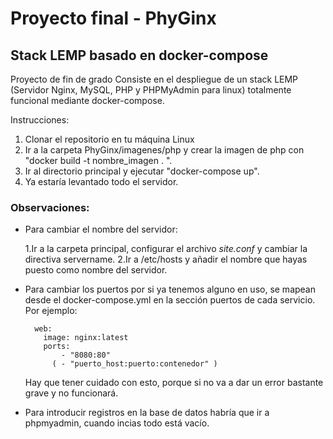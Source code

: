 # Proyecto final - PhyGinx
## Stack LEMP basado en docker-compose
Proyecto de fin de grado 
Consiste en el despliegue de un stack LEMP (Servidor Nginx, MySQL, PHP y PHPMyAdmin para linux) totalmente funcional mediante docker-compose.

Instrucciones:

1. Clonar el repositorio en tu máquina Linux
2. Ir a la carpeta PhyGinx/imagenes/php y crear la imagen de php con "docker build -t nombre_imagen . ".
3. Ir al directorio principal y ejecutar "docker-compose up".
4. Ya estaría levantado todo el servidor.


### Observaciones: 
- Para cambiar el nombre del servidor:

    1.Ir a la carpeta principal, configurar el archivo *site.conf* y cambiar la directiva servername.
    2.Ir a /etc/hosts y añadir el nombre que hayas puesto como nombre del servidor.
    
- Para cambiar los puertos por si ya tenemos alguno en uso, se mapean desde el docker-compose.yml en la sección puertos de cada servicio. Por ejemplo:

        web:
          image: nginx:latest
          ports:
              - "8080:80"
            ( - "puerto_host:puerto:contenedor" )



  Hay que tener cuidado con esto, porque si no va a dar un error bastante grave y no funcionará.
  
- Para introducir registros en la base de datos habría que ir a phpmyadmin, cuando incias todo está vacío.
